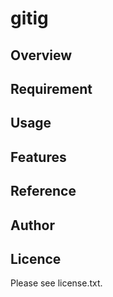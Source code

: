 # gitig 

## Overview


## Requirement


## Usage


## Features


## Reference


## Author


## Licence

Please see license.txt.
